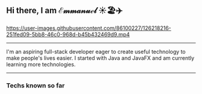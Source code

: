 ## Hi there, I am ℰ𝓂𝓂𝒶𝓃𝓊ℯ𝓁 ☀️🏖️✈️
https://user-images.githubusercontent.com/86100227/126218216-251fed09-5bb8-46c0-968d-b45b432469d9.mp4

---
I'm an aspiring full-stack developer eager to create useful technology to make people's lives easier. I started with Java and JavaFX and am currently learning more technologies.

---
### Techs known so far

<!--
**manu1907/manu1907** is a ✨ _special_ ✨ repository because its `README.md` (this file) appears on your GitHub profile.

Here are some ideas to get you started:

- 🔭 I’m currently working on ...
- 🌱 I’m currently learning ...
- 👯 I’m looking to collaborate on ...
- 🤔 I’m looking for help with ...
- 💬 Ask me about ...
- 📫 How to reach me: ...
- 😄 Pronouns: ...
- ⚡ Fun fact: ...
-->
